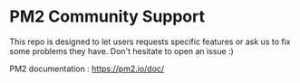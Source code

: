 # PM2 Community Support

This repo is designed to let users requests specific features or ask us to fix some problems they have.
Don't hesitate to open an issue :)

PM2 documentation : https://pm2.io/doc/
